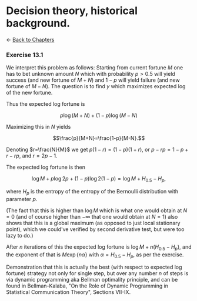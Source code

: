 # Decision theory, historical background.

$\leftarrow$ [Back to Chapters](./index.html)


### Exercise 13.1

We interpret this problem as follows: Starting from current fortune $M$ one has to bet unknown amount $N$ which with probability $p>0.5$ will yield success (and new fortune of $M+N$) and $1-p$ will yield failure (and new fortune of $M-N$).  The question is to find $y$ which maximizes expected log of the new fortune.

Thus the expected log fortune is

$$p  \log (M+N)+ (1-p)\log(M-N)$$

Maximizing this in $N$ yields

$$\frac{p}{M+N}=\frac{1-p}{M-N}.$$



Denoting $r=\frac{N}{M}$ we get $p(1-r)=(1-p)(1+r)$, or $p-rp=1-p+r-rp$, and  $r=2p-1$.

The expected log fortune is then 

$$\log M+ p \log 2p +(1-p) \log 2(1-p)=\log M + H_{0.5}-H_p,$$

where $H_p$ is the entropy of the entropy of the Bernoulli distribution with parameter $p$.

(The fact that this is higher than $\log M$ which is what one would obtain at $N=0$ (and of course  higher than $-\infty$ that one would obtain at $N=1$) also shows that this is a global maximum (as opposed to just local stationary point), which we could've verified by second derivative test, but were too lazy to do.) 

After $n$ iterations of this the expected log fortune is $\log M +n(H_{0.5}-H_p)$, and the exponent of that is $M\exp\{n \alpha\}$ with $\alpha=H_{0.5}-H_p$, as per the exercise.

Demonstration that this is actually the best (with respect to expected log fortune) strategy not only for single step, but over any number $n$ of steps is via dynamic programming aka  Bellman optimality principle, and can be found in Bellman-Kalaba, "On the Role of Dynamic Programming in
Statistical Communication Theory", Sections VII-IX.
